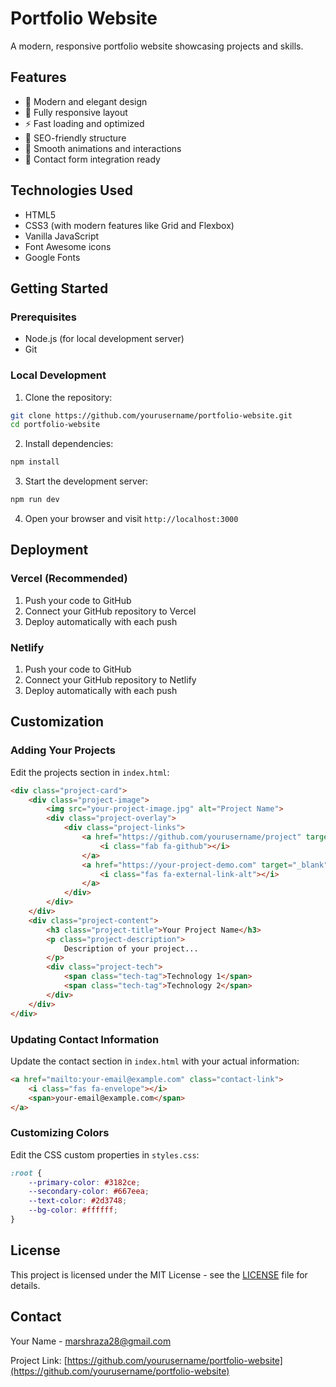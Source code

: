 # Portfolio Website

A modern, responsive portfolio website showcasing projects and skills.

## Features

- 🎨 Modern and elegant design
- 📱 Fully responsive layout
- ⚡ Fast loading and optimized
- 🎯 SEO-friendly structure
- 🌟 Smooth animations and interactions
- 📧 Contact form integration ready

## Technologies Used

- HTML5
- CSS3 (with modern features like Grid and Flexbox)
- Vanilla JavaScript
- Font Awesome icons
- Google Fonts

## Getting Started

### Prerequisites

- Node.js (for local development server)
- Git

### Local Development

1. Clone the repository:
```bash
git clone https://github.com/yourusername/portfolio-website.git
cd portfolio-website
```

2. Install dependencies:
```bash
npm install
```

3. Start the development server:
```bash
npm run dev
```

4. Open your browser and visit `http://localhost:3000`

## Deployment

### Vercel (Recommended)

1. Push your code to GitHub
2. Connect your GitHub repository to Vercel
3. Deploy automatically with each push

### Netlify

1. Push your code to GitHub
2. Connect your GitHub repository to Netlify
3. Deploy automatically with each push

## Customization

### Adding Your Projects

Edit the projects section in `index.html`:

```html
<div class="project-card">
    <div class="project-image">
        <img src="your-project-image.jpg" alt="Project Name">
        <div class="project-overlay">
            <div class="project-links">
                <a href="https://github.com/yourusername/project" target="_blank" class="project-link">
                    <i class="fab fa-github"></i>
                </a>
                <a href="https://your-project-demo.com" target="_blank" class="project-link">
                    <i class="fas fa-external-link-alt"></i>
                </a>
            </div>
        </div>
    </div>
    <div class="project-content">
        <h3 class="project-title">Your Project Name</h3>
        <p class="project-description">
            Description of your project...
        </p>
        <div class="project-tech">
            <span class="tech-tag">Technology 1</span>
            <span class="tech-tag">Technology 2</span>
        </div>
    </div>
</div>
```

### Updating Contact Information

Update the contact section in `index.html` with your actual information:

```html
<a href="mailto:your-email@example.com" class="contact-link">
    <i class="fas fa-envelope"></i>
    <span>your-email@example.com</span>
</a>
```

### Customizing Colors

Edit the CSS custom properties in `styles.css`:

```css
:root {
    --primary-color: #3182ce;
    --secondary-color: #667eea;
    --text-color: #2d3748;
    --bg-color: #ffffff;
}
```

## License

This project is licensed under the MIT License - see the [LICENSE](LICENSE) file for details.

## Contact

Your Name - [marshraza28@gmail.com](mailto:marshraza28@gmail.com)

Project Link: [https://github.com/yourusername/portfolio-website](https://github.com/yourusername/portfolio-website)
